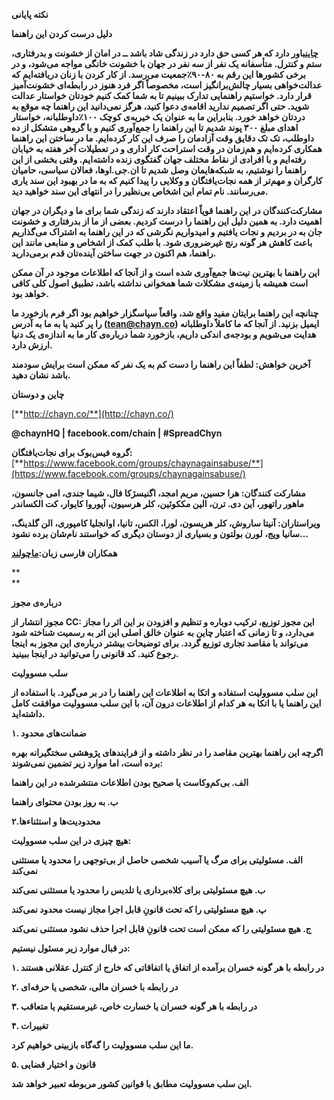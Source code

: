 **نکته پایانی**

**دلیل درست کردن این راهنما**

[**چاین**](http://chayn.co/)**باور دارد که هر کسی حق دارد در زندگی شاد باشد ــ در امان از خشونت و بدرفتاری، ستم و کنترل. متأسفانه یک نفر از سه نفر در جهان با خشونت خانگی مواجه می‌شود، و در برخی کشورها این رقم به ۸۰-۹۰٪جمعیت می‌رسد. از کار کردن با زنان دریافته‌ایم که عدالت‌خواهی بسیار چالش‌برانگیز است، مخصوصاً اگر فرد هنوز در رابطه‌ای خشونت‌آمیز قرار دارد. خواستیم راهنمایی تدارک ببینیم تا به شما کمک کنیم خودتان خواستار عدالت شوید. حتی اگر تصمیم ندارید اقامه‌ی دعوا کنید، هرگز نمی‌دانید این راهنما چه موقع به دردتان خواهد خورد. بنابراین ما به عنوان یک خیریه‌ی کوچک ۱۰۰٪داوطلبانه، خواستار اهدای مبلغ ۳۰۰ پوند شدیم تا این راهنما را جمع‌آوری کنیم و با گروهی متشکل از ده داوطلب، تک تک دقایق وقت آزادمان را صرف این کار کرده‌ایم. ما در ساختن این راهنما همکاری کرده‌ایم و هم‌زمان در وقت استراحت کار اداری‌ و در تعطیلات آخر هفته به خیابان رفته‌ایم و با افرادی از نقاط مختلف جهان گفتگوی زنده داشته‌ایم. وقتی بخشی از این راهنما را نوشتیم، به شبکه‌هایمان وصل شدیم تا ان.جی.اوها، فعالان سیاسی، حامیان کارگران و مهم‌تر از همه نجات‌یافتگان و وکلایی را پیدا کنیم که به ما در بهبود این سند یاری می‌رسانند. نام تمام این اشخاص بی‌نظیر را در انتهای این سند خواهید دید.**

**مشارکت‌کنندگان در این راهنما قویاً اعتقاد دارند که زندگی شما برای ما و دیگران در جهان اهمیت دارد. به همین دلیل این راهنما را درست کردیم. بعضی از ما از بدرفتاری و خشونت جان به در بردیم و نجات یافتیم و امیدواریم نگرشی که در این راهنما به اشتراک می‌گذاریم باعث کاهش هر گونه رنج غیرضروری شود. با طلب کمک از اشخاص و منابعی مانند این راهنما، هم اکنون در جهت ساختن آینده‌تان قدم برمی‌دارید.**

**این راهنما با بهترین نیت‌ها جمع‌آوری شده است و از آنجا که اطلاعات موجود در آن ممکن است همیشه با زمینه‌ی مشکلات شما همخوانی نداشته باشد، تطبیق اصول کلی کافی خواهد بود.**

**چنانچه این راهنما برایتان مفید واقع شد، واقعاً سپاسگزار خواهیم بود اگر فرم بازخورد ما را پر کنید یا به ما به آدرس \(**[**tean@chayn.co**](mailto:tean@chayn.co)**\) ایمیل بزنید. از آنجا که ما کاملاً داوطلبانه هدایت می‌شویم و بودجه‌ی اندکی داریم، بازخورد شما درباره‌ی کار ما به اندازه‌ی یک دنیا ارزش دارد.**

**آخرین خواهش: لطفاً این راهنما را دست کم به یک نفر که ممکن است برایش سودمند باشد نشان دهید.**

**چاین و دوستان**

[**http://chayn.co/**](http://chayn.co/)

**@chaynHQ \| facebook.com/chain \| \#SpreadChyn**

**گروه فیس‌بوک برای نجات‌یافتگان:**[**https://www.facebook.com/groups/chaynagainsabuse/**](https://www.facebook.com/groups/chaynagainsabuse/)

**مشارکت کنندگان: هرا حسین، مریم امجد، اگنیسژکا فال، شیما جندی، امی جانسون، ماهور راتهور، آین دی. ترن، الین مککوئین، کلر هرسیون، آپوروا کایوار، کت الکساندر**

**ویراستاران: آنیتا ساروش، کلر هریسون، لورا، الکس، تانیا، اوانجلیا کامپوری، الن گلدینگ، سانیا ویج، لورن بولتون و بسیاری از دوستان دیگری که خواستند نام‌شان برده نشود…**

**همکاران فارسی زبان:**[**ماچولند**](https://macholand.net/about/)

**  
**

**درباره‌ی مجوز**

**مجوز انتشار از CC: این مجوز توزیع، ترکیب دوباره و تنظیم و افزودن بر این اثر را مجاز می‌دارد، و تا زمانی که اعتبار چاین به عنوان خالق اصلی این اثر به رسمیت شناخته شود می‌تواند با مقاصد تجاری توزیع گردد. برای توضیحات بیشتر درباره‌ی این مجوز به اینجا رجوع کنید. کد قانونی را می‌توانید در اینجا ببینید.**

**سلب مسوولیت**

**این سلب مسوولیت استفاده و اتکا به اطلاعات این راهنما را در بر می‌گیرد. با استفاده از این راهنما یا با اتکا به هر کدام از اطلاعات درون آن، با این سلب مسوولیت موافقت کامل داشته‌اید.**

**۱. ضمانت‌های محدود**

**اگرچه این راهنما بهترین مقاصد را در نظر داشته و از فرایندهای پژوهشی سختگیرانه بهره برده است، اما موارد زیر تضمین نمی‌شوند:**

**الف. بی‌کم‌وکاست یا صحیح بودن اطلاعات منتشرشده در این راهنما**

**ب. به روز بودن محتوای راهنما**

**۲.محدودیت‌ها و استثناء‌ها**

**هیچ چیزی در این سلب مسوولیت:**

**الف. مسئولیتی برای مرگ یا آسیب شخصی حاصل از بی‌توجهی را محدود یا مستثنی نمی‌کند**

**ب. هیچ مسئولیتی برای کلاه‌برداری یا تلدیس را محدود یا مستثنی نمی‌کند**

**پ. هیچ مسئولیتی را که تحت قانونِ قابل اجرا مجاز نیست محدود نمی‌کند**

**ج. هیچ مسئولیتی را که ممکن است تحت قانونِ قابل اجرا حذف نشود مستثنی نمی‌کند**

**در قبال موارد زیر مسئول نیستیم:**

**۱. در رابطه با هر گونه خسران برآمده از اتفاق یا اتفاقاتی که خارج از کنترل عقلانی هستند**

**۲. در رابطه با خسران مالی، شخصی یا حرفه‌ای**

**۳. در رابطه‌ با هر گونه خسران یا خسارت خاص، غیرمستقیم یا متعاقب**

**۴. تغییرات**

**ما این سلب مسوولیت را گه‌گاه بازبینی خواهیم کرد.**

**۵. قانون و اختیار قضایی**

**این سلب مسوولیت مطابق با قوانین کشور مربوطه تعبیر خواهد شد.**

  


